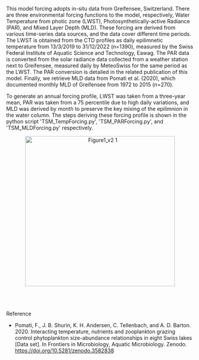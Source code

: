 This model forcing adopts in-situ data from  Greifensee, Switzerland. 
There are three environmental forcing functions to the model, respectively, Water Temperature from photic zone (LWST), Photosynthetically-active Radiance (PAR), and Mixed Layer Depth (MLD). 
These forcing are derived from various time-series data sources, and the data cover different time periods. The LWST is obtained from the CTD profiles as daily epilimnetic temperature from 13/3/2019 to 31/12/2022 (n=1390), measured by the Swiss Federal Institute of Aquatic Science and Technology, Eawag. The PAR data is converted from the solar radiance data collected from a weather station next to Greifensee, measured daily by MeteoSwiss for the same period as the LWST. The PAR conversion is detailed in the related publication of this model. Finally, we retrieve MLD data from Pomati et al. (2020), which documented monthly MLD of Greifensee from 1972 to 2015 (n=270).

To generate an annual forcing profile, LWST was taken from a three-year mean, PAR was taken from a 75 percentile due to high daily variations, and MLD was derived by month to preserve the key mixing of the epilimnion in the water column. The steps deriving these forcing profile is shown in the python script 'TSM_TempForcing.py', 'TSM_PARForcing.py', and 'TSM_MLDForcing.py' respectively.

<p align="center">
  <img width="403" alt="Figure1_v2 1" src="https://github.com/Debbcwing/TempSizeMod/assets/51200142/7aa79bf9-705e-4312-b2d0-2849bc4d074c">

<br/><br/>                                     
Reference
+ Pomati, F., J. B. Shurin, K. H. Andersen, C. Tellenbach, and A. D. Barton. 2020. Interacting temperature, nutrients and zooplankton grazing control phytoplankton size-abundance relationships in eight Swiss lakes [Data set]. In Frontiers in Microbiology, Aquatic Microbiology. Zenodo. https://doi.org/10.5281/zenodo.3582838
